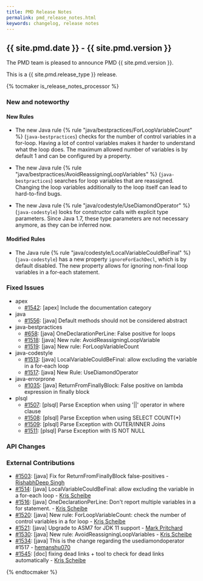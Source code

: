 ```yaml
---
title: PMD Release Notes
permalink: pmd_release_notes.html
keywords: changelog, release notes
---
```


## {{ site.pmd.date }} - {{ site.pmd.version }}

The PMD team is pleased to announce PMD {{ site.pmd.version }}.

This is a {{ site.pmd.release_type }} release.

{% tocmaker is_release_notes_processor %}

### New and noteworthy

#### New Rules

*   The new Java rule {% rule "java/bestpractices/ForLoopVariableCount" %} (`java-bestpractices`) checks for
    the number of control variables in a for-loop. Having a lot of control variables makes it harder to understand
    what the loop does. The maximum allowed number of variables is by default 1 and can be configured by a
    property.

*   The new Java rule {% rule "java/bestpractices/AvoidReassigningLoopVariables" %} (`java-bestpractices`) searches
    for loop variables that are reassigned. Changing the loop variables additionally to the loop itself can lead to
    hard-to-find bugs.

*   The new Java rule {% rule "java/codestyle/UseDiamondOperator" %} (`java-codestyle`) looks for constructor
    calls with explicit type parameters. Since Java 1.7, these type parameters are not necessary anymore, as they
    can be inferred now.

#### Modified Rules

*   The Java rule {% rule "java/codestyle/LocalVariableCouldBeFinal" %} (`java-codestyle`) has a new
    property `ignoreForEachDecl`, which is by default disabled. The new property allows for ignoring
    non-final loop variables in a for-each statement.

### Fixed Issues

*   apex
    *   [#1542](https://github.com/pmd/pmd/pull/1542): \[apex] Include the documentation category
*   java
    * [#1556](https://github.com/pmd/pmd/issues/1556): \[java] Default methods should not be considered abstract
*   java-bestpractices
    *   [#658](https://github.com/pmd/pmd/issues/658): \[java] OneDeclarationPerLine: False positive for loops
    *   [#1518](https://github.com/pmd/pmd/issues/1518): \[java] New rule: AvoidReassigningLoopVariable
    *   [#1519](https://github.com/pmd/pmd/issues/1519): \[java] New rule: ForLoopVariableCount
*   java-codestyle
    *   [#1513](https://github.com/pmd/pmd/issues/1513): \[java] LocalVariableCouldBeFinal: allow excluding the variable in a for-each loop
    *   [#1517](https://github.com/pmd/pmd/issues/1517): \[java] New Rule: UseDiamondOperator
*   java-errorprone
    *   [#1035](https://github.com/pmd/pmd/issues/1035): \[java] ReturnFromFinallyBlock: False positive on lambda expression in finally block
*   plsql
    *   [#1507](https://github.com/pmd/pmd/issues/1507): \[plsql] Parse Exception when using '||' operator in where clause
    *   [#1508](https://github.com/pmd/pmd/issues/1508): \[plsql] Parse Exception when using SELECT COUNT(*)
    *   [#1509](https://github.com/pmd/pmd/issues/1509): \[plsql] Parse Exception with OUTER/INNER Joins
    *   [#1511](https://github.com/pmd/pmd/issues/1511): \[plsql] Parse Exception with IS NOT NULL

### API Changes

### External Contributions

*   [#1503](https://github.com/pmd/pmd/pull/1503): \[java] Fix for ReturnFromFinallyBlock false-positives - [RishabhDeep Singh](https://github.com/rishabhdeepsingh)
*   [#1514](https://github.com/pmd/pmd/pull/1514): \[java] LocalVariableCouldBeFinal: allow excluding the variable in a for-each loop - [Kris Scheibe](https://github.com/kris-scheibe)
*   [#1516](https://github.com/pmd/pmd/pull/1516): \[java] OneDeclarationPerLine: Don't report multiple variables in a for statement. - [Kris Scheibe](https://github.com/kris-scheibe)
*   [#1520](https://github.com/pmd/pmd/pull/1520): \[java] New rule: ForLoopVariableCount: check the number of control variables in a for loop - [Kris Scheibe](https://github.com/kris-scheibe)
*   [#1521](https://github.com/pmd/pmd/pull/1521): \[java] Upgrade to ASM7 for JDK 11 support - [Mark Pritchard](https://github.com/markpritchard)
*   [#1530](https://github.com/pmd/pmd/pull/1530): \[java] New rule: AvoidReassigningLoopVariables - [Kris Scheibe](https://github.com/kris-scheibe)
*   [#1534](https://github.com/pmd/pmd/pull/1534): \[java] This is the change regarding the usediamondoperator #1517 - [hemanshu070](https://github.com/hemanshu070)
*   [#1545](https://github.com/pmd/pmd/pull/1545): \[doc] fixing dead links + tool to check for dead links automatically - [Kris Scheibe](https://github.com/kris-scheibe)

{% endtocmaker %}

